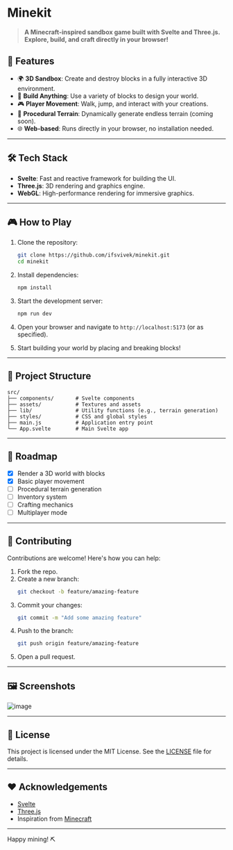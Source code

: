 # Minekit

> **A Minecraft-inspired sandbox game built with Svelte and Three.js. Explore, build, and craft directly in your browser!**

## 🚀 Features

- 🌍 **3D Sandbox**: Create and destroy blocks in a fully interactive 3D environment.
- 🔨 **Build Anything**: Use a variety of blocks to design your world.
- 🎮 **Player Movement**: Walk, jump, and interact with your creations.
- 🌱 **Procedural Terrain**: Dynamically generate endless terrain (coming soon).
- 🌐 **Web-based**: Runs directly in your browser, no installation needed.

---

## 🛠️ Tech Stack

- **Svelte**: Fast and reactive framework for building the UI.
- **Three.js**: 3D rendering and graphics engine.
- **WebGL**: High-performance rendering for immersive graphics.

---

## 🎮 How to Play

1. Clone the repository:
   ```bash
   git clone https://github.com/ifsvivek/minekit.git
   cd minekit
   ```

2. Install dependencies:
   ```bash
   npm install
   ```

3. Start the development server:
   ```bash
   npm run dev
   ```

4. Open your browser and navigate to `http://localhost:5173` (or as specified).

5. Start building your world by placing and breaking blocks!

---

## 📂 Project Structure

```plaintext
src/
├── components/       # Svelte components
├── assets/           # Textures and assets
├── lib/              # Utility functions (e.g., terrain generation)
├── styles/           # CSS and global styles
├── main.js           # Application entry point
└── App.svelte        # Main Svelte app
```

---

## 🌟 Roadmap

- [x] Render a 3D world with blocks
- [x] Basic player movement
- [ ] Procedural terrain generation
- [ ] Inventory system
- [ ] Crafting mechanics
- [ ] Multiplayer mode

---

## 🤝 Contributing

Contributions are welcome! Here's how you can help:

1. Fork the repo.
2. Create a new branch:
   ```bash
   git checkout -b feature/amazing-feature
   ```
3. Commit your changes:
   ```bash
   git commit -m "Add some amazing feature"
   ```
4. Push to the branch:
   ```bash
   git push origin feature/amazing-feature
   ```
5. Open a pull request.

---

## 🖼️ Screenshots

![image](https://github.com/user-attachments/assets/b0771ee3-02c0-404c-b8b4-a3d161659baf)


---

## 📜 License

This project is licensed under the MIT License. See the [LICENSE](LICENSE) file for details.

---

## ❤️ Acknowledgements

- [Svelte](https://svelte.dev/)
- [Three.js](https://threejs.org/)
- Inspiration from [Minecraft](https://www.minecraft.net/)

---

Happy mining! ⛏️

